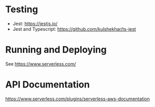 Testing
=======

- Jest: https://jestjs.io/
- Jest and Typescript: https://github.com/kulshekhar/ts-jest

Running and Deploying
=====================

See https://www.serverless.com/

API Documentation
=================

https://www.serverless.com/plugins/serverless-aws-documentation

